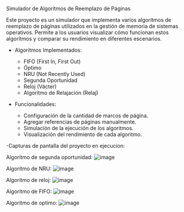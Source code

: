 Simulador de Algoritmos de Reemplazo de Páginas

Este proyecto es un simulador que implementa varios algoritmos de reemplazo de páginas utilizados en la gestión de memoria de sistemas operativos. Permite a los usuarios visualizar cómo funcionan estos algoritmos y comparar su rendimiento en diferentes escenarios.


- Algoritmos Implementados:
  - FIFO (First In, First Out)
  - Óptimo
  - NRU (Not Recently Used)
  - Segunda Oportunidad
  - Reloj (Vácter)
  - Algoritmo de Relajación (Relaj)

- Funcionalidades:
  - Configuración de la cantidad de marcos de página.
  - Agregar referencias de páginas manualmente.
  - Simulación de la ejecución de los algoritmos.
  - Visualización del rendimiento de cada algoritmo.

-Capturas de pantalla del proyecto en ejecucion: 

Algoritmo de segunda oportunidad:
![image](https://github.com/user-attachments/assets/220e6e29-3600-4536-b7fb-39da05b48692)

Algoritmo de NRU:
![image](https://github.com/user-attachments/assets/635af677-d3f0-46a4-97cd-4d07ec7c916b)

Algoritmo de reloj:
![image](https://github.com/user-attachments/assets/b0e75d25-5c23-4406-915a-ea7843f70500)

Algoritmo de FIFO:
![image](https://github.com/user-attachments/assets/b295eb23-f01e-4e2c-8387-0c42c2fb1b15)

Algoritmo de optimo:
![image](https://github.com/user-attachments/assets/c948836b-ddb6-49ca-843e-7443e5997be5)
